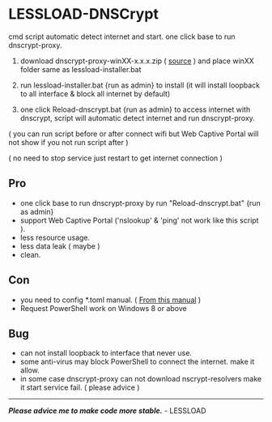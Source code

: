 # LESSLOAD-DNSCrypt

cmd script automatic detect internet and start. one click base to run dnscrypt-proxy.

1. download dnscrypt-proxy-winXX-x.x.x.zip ( [source](https://github.com/DNSCrypt/dnscrypt-proxy/releases/) ) and place winXX folder same as lessload-installer.bat

2. run lessload-installer.bat {run as admin} to install (it will install loopback to all interface & block all internet by default)

3. one click Reload-dnscrypt.bat {run as admin} to access internet with dnscrypt, script will automatic detect internet and run dnscrypt-proxy.

( you can run script before or after connect wifi but Web Captive Portal will not show if you not run script after )

( no need to stop service just restart to get internet connection )



## Pro
- one click base to run dnscrypt-proxy by run "Reload-dnscrypt.bat" {run as admin}
- support Web Captive Portal ('nslookup' & 'ping' not work like this script ).
- less resource usage.
- less data leak ( maybe )
- clean.

## Con
- you need to config *.toml manual. ( [From this manual](https://github.com/DNSCrypt/dnscrypt-proxy/wiki/Configuration) )
- Request PowerShell work on Windows 8 or above

## Bug
- can not install loopback to interface that never use.
- some anti-virus may block PowerShell to connect the internet. make it allow.
- in some case dnscrypt-proxy can not download nscrypt-resolvers make it start service fail. ( please advice )

------------------------------------------
***Please advice me to make code more stable.***  - LESSLOAD
